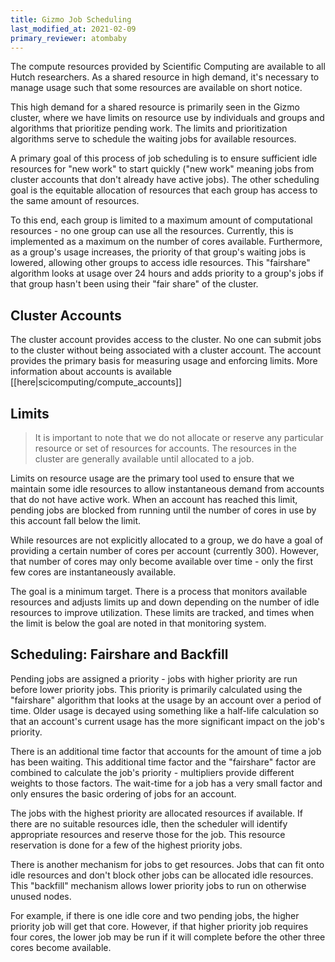 ```yaml
---
title: Gizmo Job Scheduling
last_modified_at: 2021-02-09
primary_reviewer: atombaby
---
```


The compute resources provided by Scientific Computing are available to all Hutch researchers. As a shared resource in high demand, it's necessary to manage usage such that some resources are available on short notice.

This high demand for a shared resource is primarily seen in the Gizmo cluster, where we have limits on resource use by individuals and groups and algorithms that prioritize pending work. The limits and prioritization algorithms serve to schedule the waiting jobs for available resources.

A primary goal of this process of job scheduling is to ensure sufficient idle resources for "new work" to start quickly ("new work" meaning jobs from cluster accounts that don't already have active jobs). The other scheduling goal is the equitable allocation of resources that each group has access to the same amount of resources.

To this end, each group is limited to a maximum amount of computational resources - no one group can use all the resources. Currently, this is implemented as a maximum on the number of cores available.  Furthermore, as a group's usage increases, the priority of that group's waiting jobs is lowered, allowing other groups to access idle resources.  This "fairshare" algorithm looks at usage over 24 hours and adds priority to a group's jobs if that group hasn't been using their "fair share" of the cluster.

## Cluster Accounts

The cluster account provides access to the cluster. No one can submit jobs to the cluster without being associated with a cluster account. The account provides the primary basis for measuring usage and enforcing limits. More information about accounts is available [[here|scicomputing/compute_accounts]] 

## Limits

> It is important to note that we do not allocate or reserve any particular resource or set of resources for accounts.  The resources in the cluster are generally available until allocated to a job.

Limits on resource usage are the primary tool used to ensure that we maintain some idle resources to allow  instantaneous demand from accounts that do not have active work. When an account has reached this limit, pending jobs are blocked from running until the number of cores in use by this account fall below the limit.

While resources are not explicitly allocated to a group, we do have a goal of providing a certain number of cores per account (currently 300). However, that number of cores may only become available over time - only the first few cores are instantaneously available.

The goal is a minimum target. There is a process that monitors available resources and adjusts limits up and down depending on the number of idle resources to improve utilization. These limits are tracked, and times when the limit is below the goal are noted in that monitoring system.

## Scheduling: Fairshare and Backfill

Pending jobs are assigned a priority - jobs with higher priority are run before lower priority jobs. This priority is primarily calculated using the "fairshare" algorithm that looks at the usage by an account over a period of time. Older usage is decayed using something like a half-life calculation so that an account's current usage has the more significant impact on the job's priority.

There is an additional time factor that accounts for the amount of time a job has been waiting. This additional time factor and the "fairshare" factor are combined to calculate the job's priority - multipliers provide different weights to those factors. The wait-time for a job has a very small factor and only ensures the basic ordering of jobs for an account.

The jobs with the highest priority are allocated resources if available. If there are no suitable resources idle, then the scheduler will identify appropriate resources and reserve those for the job. This resource reservation is done for a few of the highest priority jobs.

There is another mechanism for jobs to get resources. Jobs that can fit onto idle resources and don't block other jobs can be allocated idle resources. This "backfill" mechanism allows lower priority jobs to run on otherwise unused nodes.

For example, if there is one idle core and two pending jobs, the higher priority job will get that core. However, if that higher priority job requires four cores, the lower job may be run if it will complete before the other three cores become available.

